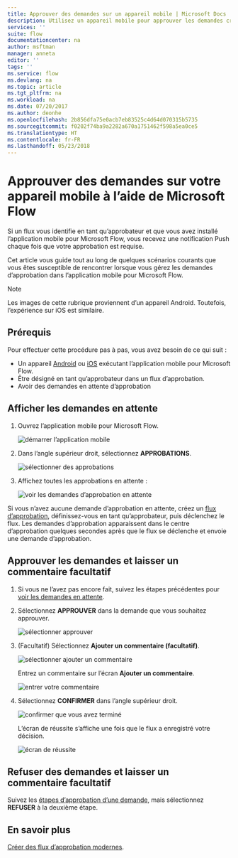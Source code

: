 ```yaml
---
title: Approuver des demandes sur un appareil mobile | Microsoft Docs
description: Utilisez un appareil mobile pour approuver les demandes créées dans Microsoft Flow.
services: ''
suite: flow
documentationcenter: na
author: msftman
manager: anneta
editor: ''
tags: ''
ms.service: flow
ms.devlang: na
ms.topic: article
ms.tgt_pltfrm: na
ms.workload: na
ms.date: 07/20/2017
ms.author: deonhe
ms.openlocfilehash: 2b856dfa75e0acb7eb83525c4d64d070315b5735
ms.sourcegitcommit: f0202f74ba9a2282a670a1751462f598a5ea0ce5
ms.translationtype: HT
ms.contentlocale: fr-FR
ms.lasthandoff: 05/23/2018
---
```

# <a name="approve-requests-on-your-mobile-device-by-using-microsoft-flow"></a>Approuver des demandes sur votre appareil mobile à l’aide de Microsoft Flow
Si un flux vous identifie en tant qu’approbateur et que vous avez installé l’application mobile pour Microsoft Flow, vous recevez une notification Push chaque fois que votre approbation est requise.

Cet article vous guide tout au long de quelques scénarios courants que vous êtes susceptible de rencontrer lorsque vous gérez les demandes d’approbation dans l’application mobile pour Microsoft Flow.

> [!NOTE]
> Les images de cette rubrique proviennent d’un appareil Android. Toutefois, l’expérience sur iOS est similaire.
> 
> 

## <a name="prerequisites"></a>Prérequis
Pour effectuer cette procédure pas à pas, vous avez besoin de ce qui suit :

* Un appareil [Android](https://aka.ms/flowmobiledocsandroid) ou [iOS](https://aka.ms/flowmobiledocsios) exécutant l’application mobile pour Microsoft Flow.
* Être désigné en tant qu’approbateur dans un flux d’approbation.
* Avoir des demandes en attente d’approbation

## <a name="view-pending-requests"></a>Afficher les demandes en attente
1. Ouvrez l’application mobile pour Microsoft Flow.
   
    ![démarrer l’application mobile](./media/mobile-approvals/open-app.png)
2. Dans l’angle supérieur droit, sélectionnez **APPROBATIONS**.
   
    ![sélectionner des approbations](./media/mobile-approvals/select-approvals.png)
3. Affichez toutes les approbations en attente :
   
    ![voir les demandes d’approbation en attente](./media/mobile-approvals/show-pending-approval-requests.png)

Si vous n’avez aucune demande d’approbation en attente, créez un [flux d’approbation](modern-approvals.md), définissez-vous en tant qu’approbateur, puis déclenchez le flux. Les demandes d’approbation apparaissent dans le centre d’approbation quelques secondes après que le flux se déclenche et envoie une demande d’approbation.

## <a name="approve-requests-and-leave-an-optional-comment"></a>Approuver les demandes et laisser un commentaire facultatif
1. Si vous ne l’avez pas encore fait, suivez les étapes précédentes pour [voir les demandes en attente](mobile-approvals.md#view-pending-requests).
2. Sélectionnez **APPROUVER** dans la demande que vous souhaitez approuver.
   
    ![sélectionner approuver](./media/mobile-approvals/select-approve.png)
3. (Facultatif) Sélectionnez **Ajouter un commentaire (facultatif)**.
   
    ![sélectionner ajouter un commentaire](./media/mobile-approvals/select-add-comment.png)
   
    Entrez un commentaire sur l’écran **Ajouter un commentaire**.
   
    ![entrer votre commentaire](./media/mobile-approvals/enter-comment-for-approval.png)
4. Sélectionnez **CONFIRMER** dans l’angle supérieur droit.
   
    ![confirmer que vous avez terminé](./media/mobile-approvals/tap-confirm-button.png)
   
    L’écran de réussite s’affiche une fois que le flux a enregistré votre décision.
   
    ![écran de réussite](./media/mobile-approvals/approved.png)

## <a name="reject-requests-and-leave-an-optional-comment"></a>Refuser des demandes et laisser un commentaire facultatif
Suivez les [étapes d’approbation d’une demande](mobile-approvals.md#approve-requests-and-leave-an-optional-comment), mais sélectionnez **REFUSER** à la deuxième étape.

## <a name="learn-more"></a>En savoir plus
[Créer des flux d’approbation modernes](modern-approvals.md).


